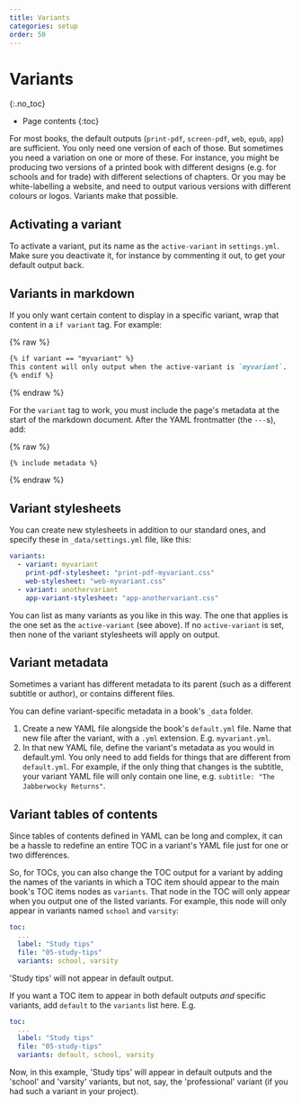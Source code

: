 ```yaml
---
title: Variants
categories: setup
order: 50
---
```


# Variants
{:.no_toc}

* Page contents
{:toc}

For most books, the default outputs (`print-pdf`, `screen-pdf`, `web`, `epub`, `app`) are sufficient. You only need one version of each of those. But sometimes you need a variation on one or more of these. For instance, you might be producing two versions of a printed book with different designs (e.g. for schools and for trade) with different selections of chapters. Or you may be white-labelling a website, and need to output various versions with different colours or logos. Variants make that possible.

## Activating a variant

To activate a variant, put its name as the `active-variant` in `settings.yml`. Make sure you deactivate it, for instance by commenting it out, to get your default output back.

## Variants in markdown

If you only want certain content to display in a specific variant, wrap that content in a `if variant` tag. For example:

{% raw %}
```md
{% if variant == "myvariant" %}
This content will only output when the active-variant is `myvariant`.
{% endif %}
```
{% endraw %}

For the `variant` tag to work, you must include the page's metadata at the start of the markdown document. After the YAML frontmatter (the `---`s), add:

{% raw %}
```md
{% include metadata %}
```
{% endraw %}

## Variant stylesheets

You can create new stylesheets in addition to our standard ones, and specify these in `_data/settings.yml` file, like this:

``` yaml
variants:
  - variant: myvariant
    print-pdf-stylesheet: "print-pdf-myvariant.css"
    web-stylesheet: "web-myvariant.css"
  - variant: anothervariant
    app-variant-stylesheet: "app-anothervariant.css"
```

You can list as many variants as you like in this way. The one that applies is the one set as the `active-variant` (see above). If no `active-variant` is set, then none of the variant stylesheets will apply on output.

## Variant metadata

Sometimes a variant has different metadata to its parent (such as a different subtitle or author), or contains different files.

You can define variant-specific metadata in a book's `_data` folder.

1. Create a new YAML file alongside the book's `default.yml` file. Name that new file after the variant, with a `.yml` extension. E.g. `myvariant.yml`.
2. In that new YAML file, define the variant's metadata as you would in default.yml. You only need to add fields for things that are different from `default.yml`. For example, if the only thing that changes is the subtitle, your variant YAML file will only contain one line, e.g. `subtitle: "The Jabberwocky Returns"`.

## Variant tables of contents

Since tables of contents defined in YAML can be long and complex, it can be a hassle to redefine an entire TOC in a variant's YAML file just for one or two differences.

So, for TOCs, you can also change the TOC output for a variant by adding the names of the variants in which a TOC item should appear to the main book's TOC items nodes as `variants`. That node in the TOC will only appear when you output one of the listed variants. For example, this node will only appear in variants named `school` and `varsity`:

``` yaml
toc:
  ...
  label: "Study tips"
  file: "05-study-tips"
  variants: school, varsity
```

'Study tips' will not appear in default output.

If you want a TOC item to appear in both default outputs *and* specific variants, add `default` to the `variants` list here. E.g.

``` yaml
toc:
  ...
  label: "Study tips"
  file: "05-study-tips"
  variants: default, school, varsity
```

Now, in this example, 'Study tips' will appear in default outputs and the 'school' and 'varsity' variants, but not, say, the 'professional' variant (if you had such a variant in your project).
